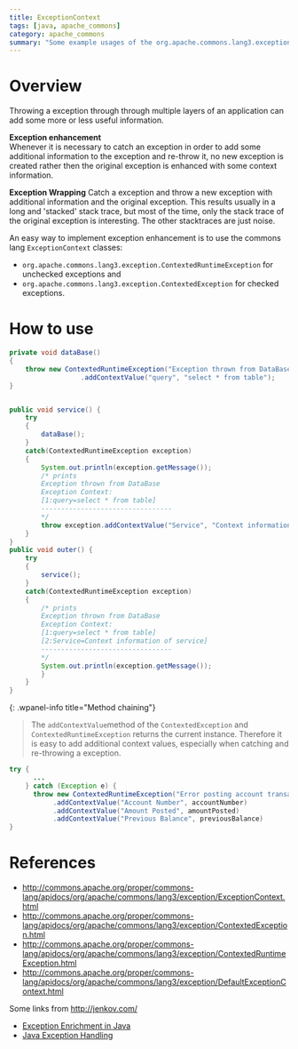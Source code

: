 ```yaml
---
title: ExceptionContext
tags: [java, apache_commons]
category: apache_commons
summary: "Some example usages of the org.apache.commons.lang3.exception.ExceptionContext class."
---
```


# Overview
Throwing a exception through through multiple layers of an application can add some more or less useful information.

**Exception enhancement**  
Whenever it is necessary to catch an exception in order to add some additional information to the exception and re-throw it, no new exception is created rather then the original exception is enhanced with some context information.

**Exception Wrapping**
Catch a exception and throw a new exception with additional information and the original exception. This results usually in a long and 'stacked' stack trace, but most of the time, only the stack trace of the original exception is interesting. The other stacktraces are just noise.

An easy way to implement exception enhancement is to use the commons lang `ExceptionContext` classes:
* `org.apache.commons.lang3.exception.ContextedRuntimeException` for unchecked exceptions and
* `org.apache.commons.lang3.exception.ContextedException` for checked exceptions.


# How to use

```java
private void dataBase()
{
	throw new ContextedRuntimeException("Exception thrown from DataBase")
	              .addContextValue("query", "select * from table");
}


public void service() {
	try
	{
		dataBase();
	}
	catch(ContextedRuntimeException exception)
	{
		System.out.println(exception.getMessage());
		/* prints
		Exception thrown from DataBase
        Exception Context:
	    [1:query=select * from table]
        ---------------------------------
		*/
		throw exception.addContextValue("Service", "Context information of service");
	}
}
public void outer() {
    try
	{
		service();
	}
	catch(ContextedRuntimeException exception)
	{
		/* prints
		Exception thrown from DataBase
        Exception Context:
	    [1:query=select * from table]
	    [2:Service=Context information of service]
	    ---------------------------------
		*/
		System.out.println(exception.getMessage());
		}
	}
}
```

{: .wpanel-info title="Method chaining"}
>The `addContextValue`method of the `ContextedException` and `ContextedRuntimeException` returns the current instance. Therefore it is easy to add additional context values, especially when catching and re-throwing a exception.
>
```java
try {
      ...
    } catch (Exception e) {
      throw new ContextedRuntimeException("Error posting account transaction", e)
           .addContextValue("Account Number", accountNumber)
           .addContextValue("Amount Posted", amountPosted)
           .addContextValue("Previous Balance", previousBalance)
}
```


# References
* <http://commons.apache.org/proper/commons-lang/apidocs/org/apache/commons/lang3/exception/ExceptionContext.html>
* <http://commons.apache.org/proper/commons-lang/apidocs/org/apache/commons/lang3/exception/ContextedException.html>
* <http://commons.apache.org/proper/commons-lang/apidocs/org/apache/commons/lang3/exception/ContextedRuntimeException.html>
* <http://commons.apache.org/proper/commons-lang/apidocs/org/apache/commons/lang3/exception/DefaultExceptionContext.html>

Some links from <http://jenkov.com/>
* [Exception Enrichment in Java](http://tutorials.jenkov.com/java-exception-handling/exception-enrichment.html "Exception Enrichment in Java")
* [Java Exception Handling](http://jenkov.com/books/java-exception-handling/index.html, "Java Exception Handling")
